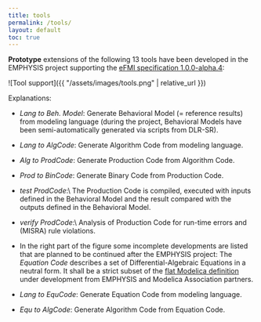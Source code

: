 ```yaml
---
title: tools
permalink: /tools/
layout: default
toc: true
---
```


**Prototype** extensions of the following 13 tools have been developed in the EMPHYSIS project supporting
the [eFMI specification 1.0.0-alpha.4](https://emphysis.github.io/pages/downloads/efmi_specification_1.0.0-alpha.4.html):

![Tool support]({{ "/assets/images/tools.png" | relative_url }})

Explanations:

- _Lang to Beh. Model_: Generate Behavioral Model (= reference results) from modeling language
  (during the project, Behavioral Models have been semi-automatically generated via scripts
   from DLR-SR).

- _Lang to AlgCode_: Generate Algorithm Code from modeling language.

- _Alg to ProdCode_: Generate Production Code from Algorithm Code.

- _Prod to BinCode_: Generate Binary Code from Production Code.

- _test ProdCode_:\\
  The Production Code is compiled, executed with inputs defined in the
  Behavioral Model and the result compared with the outputs defined in the Behavioral Model.

- _verify ProdCode_:\\
  Analysis of Production Code for run-time errors and (MISRA) rule violations.
  
- In the right part of the figure some incomplete developments are listed that
  are planned to be continued after the EMPHYSIS project:
  The _Equation Code_ describes a set of Differential-Algebraic Equations in a
  neutral form. It shall be a strict subset of the [flat Modelica definition](https://github.com/modelica/ModelicaSpecification/blob/MCP/0031/RationaleMCP/0031/ReadMe.md)
  under development from EMPHYSIS and Modelica Association partners.

- _Lang to EquCode_: Generate Equation Code from modeling language.

- _Equ to AlgCode_: Generate Algorithm Code from Equation Code.
